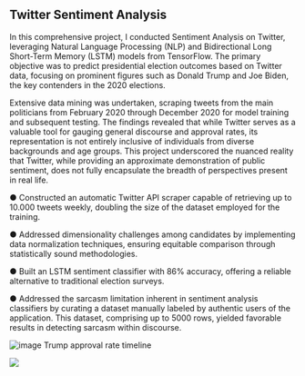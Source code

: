 
## Twitter Sentiment Analysis

In this comprehensive project, I conducted Sentiment Analysis on Twitter, leveraging Natural Language Processing (NLP) and Bidirectional Long Short-Term Memory (LSTM) models from TensorFlow. The primary objective was to predict presidential election outcomes based on Twitter data, focusing on prominent figures such as Donald Trump and Joe Biden, the key contenders in the 2020 elections.

Extensive data mining was undertaken, scraping tweets from the main politicians from February 2020 through December 2020 for model training and subsequent testing. The findings revealed that while Twitter serves as a valuable tool for gauging general discourse and approval rates, its representation is not entirely inclusive of individuals from diverse backgrounds and age groups. This project underscored the nuanced reality that Twitter, while providing an approximate demonstration of public sentiment, does not fully encapsulate the breadth of perspectives present in real life.

● Constructed an automatic Twitter API scraper capable of retrieving up to 10.000 tweets weekly, doubling the size of the dataset employed for the training.

● Addressed dimensionality challenges among candidates by implementing data normalization techniques, ensuring equitable comparison through statistically sound methodologies.

● Built an LSTM sentiment classifier with 86% accuracy, offering a reliable alternative to traditional election surveys.

● Addressed the sarcasm limitation inherent in sentiment analysis classifiers by curating a dataset manually labeled by authentic users of the application. This dataset, comprising up to 5000 rows, yielded favorable results in detecting sarcasm within discourse.




![image](https://github.com/jzuluaga02/data-science-portfolio/assets/114960212/90431fce-2a93-4b32-a4f9-5571603ef5bc)
  Trump approval rate timeline

<img align="center" src="https://github.com/jzuluaga02/data-science-portfolio/assets/114960212/90431fce-2a93-4b32-a4f9-5571603ef5bc">




